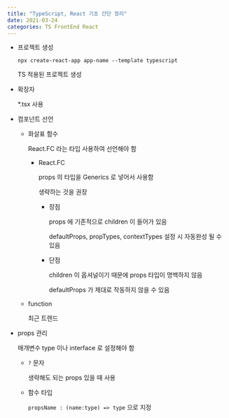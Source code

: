 ```yaml
---
title: "TypeScript, React 기초 간단 정리"
date: 2021-03-24
categories: TS FrontEnd React
---
```


- 프로젝트 생성

  `npx create-react-app app-name --template typescript`

  TS 적용된 프로젝트 생성

- 확장자

  \*.tsx 사용

- 컴포넌트 선언

  - 화살표 함수

    React.FC 라는 타입 사용하여 선언해야 함

    - React.FC

      props 의 타입을 Generics 로 넣어서 사용함

      생략하는 것을 권장

      - 장점

        props 에 기존적으로 children 이 들어가 있음

        defaultProps, propTypes, contextTypes 설정 시 자동완성 될 수 있음

      - 단점

        children 이 옵셔널이기 때문에 props 타입이 명백하지 않음

        defaultProps 가 제대로 작동하지 않을 수 있음

  - function

    최근 트렌드

- props 관리

  매개변수 type 이나 interface 로 설정해야 함

  - `?` 문자

    생략해도 되는 props 있을 때 사용

  - 함수 타입

    `propsName : (name:type) => type` 으로 지정
